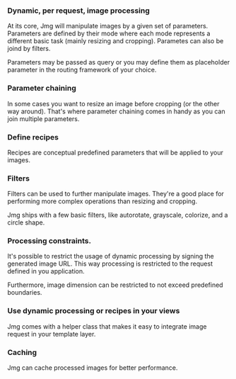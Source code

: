 ### Dynamic, per request, image processing

At its core, Jmg will manipulate images by a given set of parameters. Parameters
are defined by their mode where each mode represents a different basic task
(mainly resizing and cropping). Parametes can also be joind by filters.

Parameters may be passed as query or you may define them as placeholder
parameter in the routing framework of your choice.

### Parameter chaining

In some cases you want to resize an image before cropping (or the other way around). That's where parameter chaining comes in handy as you can join multiple parameters.

### Define recipes

Recipes are conceptual predefined parameters that will be applied to your
images.

### Filters

Filters can be used to further manipulate images. They're a good place for
performing more complex operations than resizing and cropping.

Jmg ships with a few basic filters, like autorotate, grayscale, colorize, and a circle shape.

### Processing constraints.

It's possible to restrict the usage of dynamic processing by signing the
generated image URL. This way processing is restricted to the
request defined in you application.

Furthermore, image dimension can be
restricted to not exceed predefined boundaries.

### Use dynamic processing or recipes in your views

Jmg comes with a helper class that makes it easy to integrate image request in
your template layer.

### Caching

Jmg can cache processed images for better performance.
